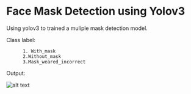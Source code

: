# Face Mask Detection using Yolov3

Using yolov3 to trained a muliple mask detection model.

Class label:

          1. With_mask 
          2.Without_mask 
          3.Mask_weared_incorrect 


Output:


![alt text]()
